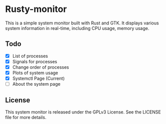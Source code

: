 # Rusty-monitor

This is a simple system monitor built with Rust and GTK. It displays various system information in real-time, including CPU usage, memory usage.

## Todo 
- [x] List of processes
- [x] Signals for processes
- [x] Change order of processes
- [x] Plots of system usage 
- [x] Systemctl Page (Current)
- [ ] About the system page

## License

This system monitor is released under the GPLv3 License. See the LICENSE file for more details.
